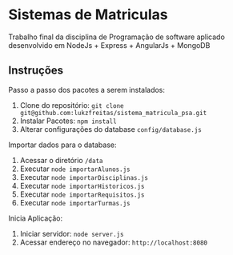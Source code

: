 # Sistemas de Matriculas

Trabalho final da disciplina de Programação de software aplicado desenvolvido em NodeJs + Express + AngularJs + MongoDB

## Instruções

Passo a passo dos pacotes a serem instalados:

1. Clone do repositório: `git clone git@github.com:lukzfreitas/sistema_matricula_psa.git`
2. Instalar Pacotes: `npm install`
3. Alterar configurações do database `config/database.js`

Importar dados para o database:

1. Acessar o diretório `/data`
2. Executar `node importarAlunos.js`
3. Executar `node importarDisciplinas.js`
4. Executar `node importarHistoricos.js`
5. Executar `node importarRequisitos.js`
6. Executar `node importarTurmas.js`

Inicia Aplicação:

1. Iniciar servidor: `node server.js`
2. Acessar endereço no navegador: `http://localhost:8080`



